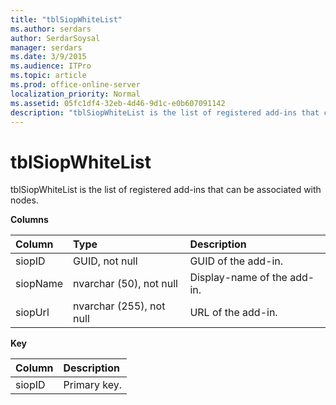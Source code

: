 ```yaml
---
title: "tblSiopWhiteList"
ms.author: serdars
author: SerdarSoysal
manager: serdars
ms.date: 3/9/2015
ms.audience: ITPro
ms.topic: article
ms.prod: office-online-server
localization_priority: Normal
ms.assetid: 05fc1df4-32eb-4d46-9d1c-e0b607091142
description: "tblSiopWhiteList is the list of registered add-ins that can be associated with nodes."
---
```


# tblSiopWhiteList
 
tblSiopWhiteList is the list of registered add-ins that can be associated with nodes.
  
**Columns**

|**Column**|**Type**|**Description**|
|:-----|:-----|:-----|
|siopID  <br/> |GUID, not null  <br/> |GUID of the add-in.  <br/> |
|siopName  <br/> |nvarchar (50), not null  <br/> |Display-name of the add-in.  <br/> |
|siopUrl  <br/> |nvarchar (255), not null  <br/> |URL of the add-in.  <br/> |
   
**Key**

|**Column**|**Description**|
|:-----|:-----|
|siopID  <br/> |Primary key.  <br/> |
   

